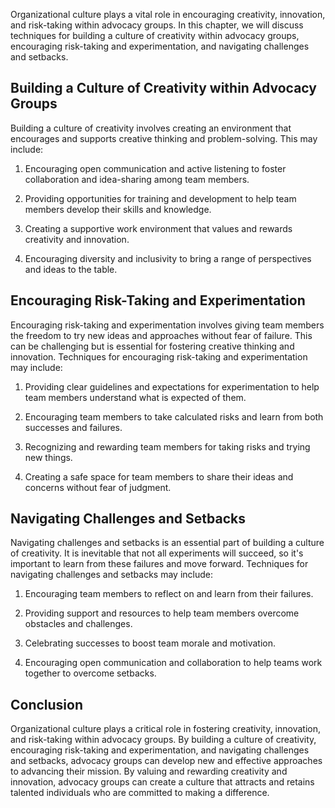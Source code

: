 
Organizational culture plays a vital role in encouraging creativity, innovation, and risk-taking within advocacy groups. In this chapter, we will discuss techniques for building a culture of creativity within advocacy groups, encouraging risk-taking and experimentation, and navigating challenges and setbacks.

Building a Culture of Creativity within Advocacy Groups
-------------------------------------------------------

Building a culture of creativity involves creating an environment that encourages and supports creative thinking and problem-solving. This may include:

1. Encouraging open communication and active listening to foster collaboration and idea-sharing among team members.

2. Providing opportunities for training and development to help team members develop their skills and knowledge.

3. Creating a supportive work environment that values and rewards creativity and innovation.

4. Encouraging diversity and inclusivity to bring a range of perspectives and ideas to the table.

Encouraging Risk-Taking and Experimentation
-------------------------------------------

Encouraging risk-taking and experimentation involves giving team members the freedom to try new ideas and approaches without fear of failure. This can be challenging but is essential for fostering creative thinking and innovation. Techniques for encouraging risk-taking and experimentation may include:

1. Providing clear guidelines and expectations for experimentation to help team members understand what is expected of them.

2. Encouraging team members to take calculated risks and learn from both successes and failures.

3. Recognizing and rewarding team members for taking risks and trying new things.

4. Creating a safe space for team members to share their ideas and concerns without fear of judgment.

Navigating Challenges and Setbacks
----------------------------------

Navigating challenges and setbacks is an essential part of building a culture of creativity. It is inevitable that not all experiments will succeed, so it's important to learn from these failures and move forward. Techniques for navigating challenges and setbacks may include:

1. Encouraging team members to reflect on and learn from their failures.

2. Providing support and resources to help team members overcome obstacles and challenges.

3. Celebrating successes to boost team morale and motivation.

4. Encouraging open communication and collaboration to help teams work together to overcome setbacks.

Conclusion
----------

Organizational culture plays a critical role in fostering creativity, innovation, and risk-taking within advocacy groups. By building a culture of creativity, encouraging risk-taking and experimentation, and navigating challenges and setbacks, advocacy groups can develop new and effective approaches to advancing their mission. By valuing and rewarding creativity and innovation, advocacy groups can create a culture that attracts and retains talented individuals who are committed to making a difference.
